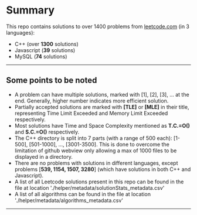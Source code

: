 # Summary
This repo contains solutions to over 1400 problems from [leetcode.com](https://leetcode.com/problemset/ "leetcode") (in 3 languages):
* C++ (over **1300** solutions)
* Javascript (**39** solutions)
* MySQL (**74** solutions)

---

## Some points to be noted
* A problem can have multiple solutions, marked with [1], [2], [3], ... at the end. Generally, higher number indicates more efficient solution.
* Partially accepted solutions are marked with **[TLE]** or **[MLE]** in their title, representing Time Limit Exceeded and Memory Limit Exceeded respectively.
* Most solutions have Time and Space Complexity mentioned as **T.C.=O()** and **S.C.=O()** respectively.
* The C++ directory is split into 7 parts (with a range of 500 each): [1-500], [501-1000], ..., [3001-3500]. This is done to overcome the limitation of github webview only allowing a max of 1000 files to be displayed in a directory.
* There are no problems with solutions in different languages, except problems [**539, 1154, 1507, 3280**] (which have solutions in both C++ and Javascript).
* A list of all Leetcode solutions present in this repo can be found in the file at location './helper/metadata/solutionStats_metadata.csv'
* A list of all algorithms can be found in the file at location './helper/metadata/algorithms_metadata.csv'
---
